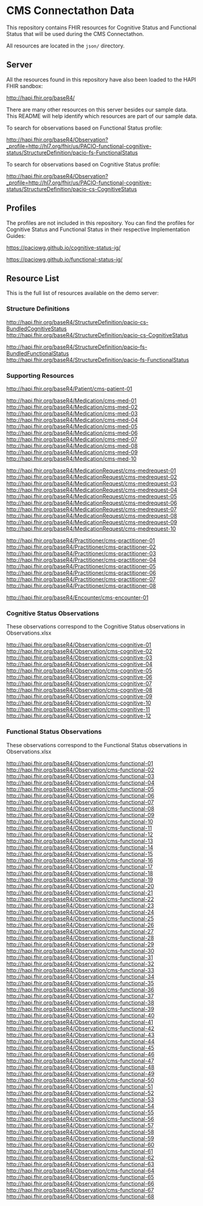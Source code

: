 # CMS Connectathon Data

This repository contains FHIR resources for Cognitive Status and Functional Status that will be used
during the CMS Connectathon.

All resources are located in the `json/` directory.

## Server

All the resources found in this repository have also been loaded to the HAPI FHIR sandbox:

http://hapi.fhir.org/baseR4/

There are many other resources on this server besides our sample data.
This README will help identify which resources are part of our sample data.

To search for observations based on Functional Status profile:

http://hapi.fhir.org/baseR4/Observation?_profile=http://hl7.org/fhir/us/PACIO-functional-cognitive-status/StructureDefinition/pacio-fs-FunctionalStatus

To search for observations based on Cognitive Status profile:

http://hapi.fhir.org/baseR4/Observation?_profile=http://hl7.org/fhir/us/PACIO-functional-cognitive-status/StructureDefinition/pacio-cs-CognitiveStatus

## Profiles

The profiles are not included in this repository.
You can find the profiles for Cognitive Status and Functional Status in their respective Implementation Guides:

https://paciowg.github.io/cognitive-status-ig/

https://paciowg.github.io/functional-status-ig/

## Resource List

This is the full list of resources available on the demo server:

### Structure Definitions

http://hapi.fhir.org/baseR4/StructureDefinition/pacio-cs-BundledCognitiveStatus<br>
http://hapi.fhir.org/baseR4/StructureDefinition/pacio-cs-CognitiveStatus

http://hapi.fhir.org/baseR4/StructureDefinition/pacio-fs-BundledFunctionalStatus<br>
http://hapi.fhir.org/baseR4/StructureDefinition/pacio-fs-FunctionalStatus

### Supporting Resources

http://hapi.fhir.org/baseR4/Patient/cms-patient-01

http://hapi.fhir.org/baseR4/Medication/cms-med-01<br>
http://hapi.fhir.org/baseR4/Medication/cms-med-02<br>
http://hapi.fhir.org/baseR4/Medication/cms-med-03<br>
http://hapi.fhir.org/baseR4/Medication/cms-med-04<br>
http://hapi.fhir.org/baseR4/Medication/cms-med-05<br>
http://hapi.fhir.org/baseR4/Medication/cms-med-06<br>
http://hapi.fhir.org/baseR4/Medication/cms-med-07<br>
http://hapi.fhir.org/baseR4/Medication/cms-med-08<br>
http://hapi.fhir.org/baseR4/Medication/cms-med-09<br>
http://hapi.fhir.org/baseR4/Medication/cms-med-10

http://hapi.fhir.org/baseR4/MedicationRequest/cms-medrequest-01<br>
http://hapi.fhir.org/baseR4/MedicationRequest/cms-medrequest-02<br>
http://hapi.fhir.org/baseR4/MedicationRequest/cms-medrequest-03<br>
http://hapi.fhir.org/baseR4/MedicationRequest/cms-medrequest-04<br>
http://hapi.fhir.org/baseR4/MedicationRequest/cms-medrequest-05<br>
http://hapi.fhir.org/baseR4/MedicationRequest/cms-medrequest-06<br>
http://hapi.fhir.org/baseR4/MedicationRequest/cms-medrequest-07<br>
http://hapi.fhir.org/baseR4/MedicationRequest/cms-medrequest-08<br>
http://hapi.fhir.org/baseR4/MedicationRequest/cms-medrequest-09<br>
http://hapi.fhir.org/baseR4/MedicationRequest/cms-medrequest-10

http://hapi.fhir.org/baseR4/Practitioner/cms-practitioner-01<br>
http://hapi.fhir.org/baseR4/Practitioner/cms-practitioner-02<br>
http://hapi.fhir.org/baseR4/Practitioner/cms-practitioner-03<br>
http://hapi.fhir.org/baseR4/Practitioner/cms-practitioner-04<br>
http://hapi.fhir.org/baseR4/Practitioner/cms-practitioner-05<br>
http://hapi.fhir.org/baseR4/Practitioner/cms-practitioner-06<br>
http://hapi.fhir.org/baseR4/Practitioner/cms-practitioner-07<br>
http://hapi.fhir.org/baseR4/Practitioner/cms-practitioner-08

http://hapi.fhir.org/baseR4/Encounter/cms-encounter-01

### Cognitive Status Observations

These observations correspond to the Cognitive Status observations in Observations.xlsx

http://hapi.fhir.org/baseR4/Observation/cms-cognitive-01<br>
http://hapi.fhir.org/baseR4/Observation/cms-cognitive-02<br>
http://hapi.fhir.org/baseR4/Observation/cms-cognitive-03<br>
http://hapi.fhir.org/baseR4/Observation/cms-cognitive-04<br>
http://hapi.fhir.org/baseR4/Observation/cms-cognitive-05<br>
http://hapi.fhir.org/baseR4/Observation/cms-cognitive-06<br>
http://hapi.fhir.org/baseR4/Observation/cms-cognitive-07<br>
http://hapi.fhir.org/baseR4/Observation/cms-cognitive-08<br>
http://hapi.fhir.org/baseR4/Observation/cms-cognitive-09<br>
http://hapi.fhir.org/baseR4/Observation/cms-cognitive-10<br>
http://hapi.fhir.org/baseR4/Observation/cms-cognitive-11<br>
http://hapi.fhir.org/baseR4/Observation/cms-cognitive-12

### Functional Status Observations

These observations correspond to the Functional Status observations in Observations.xlsx

http://hapi.fhir.org/baseR4/Observation/cms-functional-01<br>
http://hapi.fhir.org/baseR4/Observation/cms-functional-02<br>
http://hapi.fhir.org/baseR4/Observation/cms-functional-03<br>
http://hapi.fhir.org/baseR4/Observation/cms-functional-04<br>
http://hapi.fhir.org/baseR4/Observation/cms-functional-05<br>
http://hapi.fhir.org/baseR4/Observation/cms-functional-06<br>
http://hapi.fhir.org/baseR4/Observation/cms-functional-07<br>
http://hapi.fhir.org/baseR4/Observation/cms-functional-08<br>
http://hapi.fhir.org/baseR4/Observation/cms-functional-09<br>
http://hapi.fhir.org/baseR4/Observation/cms-functional-10<br>
http://hapi.fhir.org/baseR4/Observation/cms-functional-11<br>
http://hapi.fhir.org/baseR4/Observation/cms-functional-12<br>
http://hapi.fhir.org/baseR4/Observation/cms-functional-13<br>
http://hapi.fhir.org/baseR4/Observation/cms-functional-14<br>
http://hapi.fhir.org/baseR4/Observation/cms-functional-15<br>
http://hapi.fhir.org/baseR4/Observation/cms-functional-16<br>
http://hapi.fhir.org/baseR4/Observation/cms-functional-17<br>
http://hapi.fhir.org/baseR4/Observation/cms-functional-18<br>
http://hapi.fhir.org/baseR4/Observation/cms-functional-19<br>
http://hapi.fhir.org/baseR4/Observation/cms-functional-20<br>
http://hapi.fhir.org/baseR4/Observation/cms-functional-21<br>
http://hapi.fhir.org/baseR4/Observation/cms-functional-22<br>
http://hapi.fhir.org/baseR4/Observation/cms-functional-23<br>
http://hapi.fhir.org/baseR4/Observation/cms-functional-24<br>
http://hapi.fhir.org/baseR4/Observation/cms-functional-25<br>
http://hapi.fhir.org/baseR4/Observation/cms-functional-26<br>
http://hapi.fhir.org/baseR4/Observation/cms-functional-27<br>
http://hapi.fhir.org/baseR4/Observation/cms-functional-28<br>
http://hapi.fhir.org/baseR4/Observation/cms-functional-29<br>
http://hapi.fhir.org/baseR4/Observation/cms-functional-30<br>
http://hapi.fhir.org/baseR4/Observation/cms-functional-31<br>
http://hapi.fhir.org/baseR4/Observation/cms-functional-32<br>
http://hapi.fhir.org/baseR4/Observation/cms-functional-33<br>
http://hapi.fhir.org/baseR4/Observation/cms-functional-34<br>
http://hapi.fhir.org/baseR4/Observation/cms-functional-35<br>
http://hapi.fhir.org/baseR4/Observation/cms-functional-36<br>
http://hapi.fhir.org/baseR4/Observation/cms-functional-37<br>
http://hapi.fhir.org/baseR4/Observation/cms-functional-38<br>
http://hapi.fhir.org/baseR4/Observation/cms-functional-39<br>
http://hapi.fhir.org/baseR4/Observation/cms-functional-40<br>
http://hapi.fhir.org/baseR4/Observation/cms-functional-41<br>
http://hapi.fhir.org/baseR4/Observation/cms-functional-42<br>
http://hapi.fhir.org/baseR4/Observation/cms-functional-43<br>
http://hapi.fhir.org/baseR4/Observation/cms-functional-44<br>
http://hapi.fhir.org/baseR4/Observation/cms-functional-45<br>
http://hapi.fhir.org/baseR4/Observation/cms-functional-46<br>
http://hapi.fhir.org/baseR4/Observation/cms-functional-47<br>
http://hapi.fhir.org/baseR4/Observation/cms-functional-48<br>
http://hapi.fhir.org/baseR4/Observation/cms-functional-49<br>
http://hapi.fhir.org/baseR4/Observation/cms-functional-50<br>
http://hapi.fhir.org/baseR4/Observation/cms-functional-51<br>
http://hapi.fhir.org/baseR4/Observation/cms-functional-52<br>
http://hapi.fhir.org/baseR4/Observation/cms-functional-53<br>
http://hapi.fhir.org/baseR4/Observation/cms-functional-54<br>
http://hapi.fhir.org/baseR4/Observation/cms-functional-55<br>
http://hapi.fhir.org/baseR4/Observation/cms-functional-56<br>
http://hapi.fhir.org/baseR4/Observation/cms-functional-57<br>
http://hapi.fhir.org/baseR4/Observation/cms-functional-58<br>
http://hapi.fhir.org/baseR4/Observation/cms-functional-59<br>
http://hapi.fhir.org/baseR4/Observation/cms-functional-60<br>
http://hapi.fhir.org/baseR4/Observation/cms-functional-61<br>
http://hapi.fhir.org/baseR4/Observation/cms-functional-62<br>
http://hapi.fhir.org/baseR4/Observation/cms-functional-63<br>
http://hapi.fhir.org/baseR4/Observation/cms-functional-64<br>
http://hapi.fhir.org/baseR4/Observation/cms-functional-65<br>
http://hapi.fhir.org/baseR4/Observation/cms-functional-66<br>
http://hapi.fhir.org/baseR4/Observation/cms-functional-67<br>
http://hapi.fhir.org/baseR4/Observation/cms-functional-68
